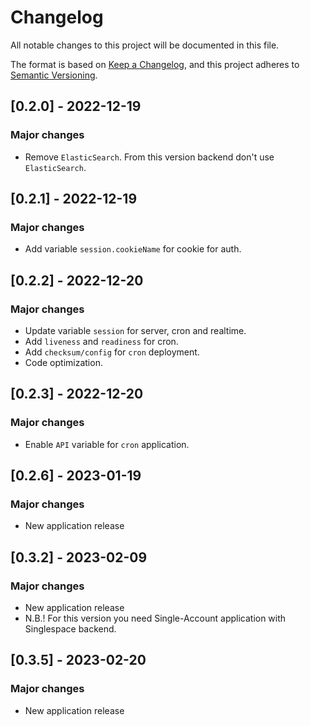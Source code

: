 # Changelog

All notable changes to this project will be documented in this file.

The format is based on [Keep a Changelog](https://keepachangelog.com/en/1.0.0/),
and this project adheres to [Semantic Versioning](https://semver.org/spec/v2.0.0.html).

## [0.2.0] - 2022-12-19

### Major changes

- Remove `ElasticSearch`. From this version backend don't use `ElasticSearch`.

## [0.2.1] - 2022-12-19

### Major changes

- Add variable `session.cookieName` for cookie for auth.

## [0.2.2] - 2022-12-20

### Major changes

- Update variable `session` for server, cron and realtime.
- Add `liveness` and `readiness` for cron.
- Add `checksum/config` for `cron` deployment.
- Code optimization.

## [0.2.3] - 2022-12-20

### Major changes

- Enable `API` variable for `cron` application.

## [0.2.6] - 2023-01-19

### Major changes

- New application release

## [0.3.2] - 2023-02-09

### Major changes

- New application release
- N.B.! For this version you need Single-Account application with Singlespace backend.

## [0.3.5] - 2023-02-20

### Major changes

- New application release
